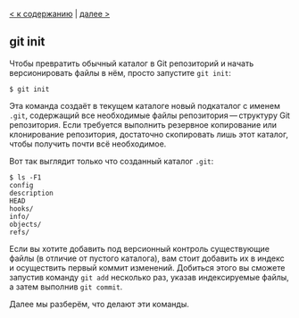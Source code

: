 [< к содержанию](./readme.md) | [далее >](./add.md)

## git init

Чтобы превратить обычный каталог в Git репозиторий и начать версионировать файлы в нём, просто запустите `git init`:

```
$ git init
```

Эта команда создаёт в текущем каталоге новый подкаталог с именем `.git`, содержащий все необходимые файлы репозитория — структуру Git репозитория. Если требуется выполнить резервное копирование или клонирование репозитория, достаточно скопировать лишь этот каталог, чтобы получить почти всё необходимое.

Вот так выглядит только что созданный каталог `.git`:

```
$ ls -F1
config
description
HEAD
hooks/
info/
objects/
refs/
```

Если вы хотите добавить под версионный контроль существующие файлы (в отличие от пустого каталога), вам стоит добавить их в индекс и осуществить первый коммит изменений. Добиться этого вы сможете запустив команду `git add` несколько раз, указав индексируемые файлы, а затем выполнив `git commit`.

Далее мы разберём, что делают эти команды.